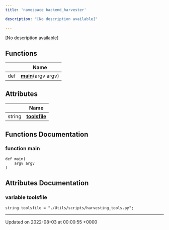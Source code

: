 ```yaml
---
title: 'namespace backend_harvester'

description: "[No description available]"

---
```







[No description available]

## Functions

|                | Name           |
| -------------- | -------------- |
| def | **[main](/documentation/code/gambit_sphinx/namespaces/namespacebackend__harvester/#function-main)**(argv argv) |

## Attributes

|                | Name           |
| -------------- | -------------- |
| string | **[toolsfile](/documentation/code/gambit_sphinx/namespaces/namespacebackend__harvester/#variable-toolsfile)**  |


## Functions Documentation

### function main

```
def main(
    argv argv
)
```



## Attributes Documentation

### variable toolsfile

```
string toolsfile = "./Utils/scripts/harvesting_tools.py";
```





-------------------------------

Updated on 2022-08-03 at 00:00:55 +0000